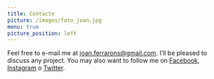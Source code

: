 ```yaml
---
title: Contacte
picture: /images/foto_joan.jpg
menu: true
picture_position: left
---
```


Feel free to e-mail me at <a href="mailto:joan.ferrarons@gmail.com">joan.ferrarons@gmail.com</a>. I’ll be pleased to discuss any project. You may also want to follow me on [Facebook](http://www.facebook.com/ferrarons.traductor), [Instagram](http://www.instagram.com/jferrarons) o [Twitter](https://twitter.com/_jferrarons_).
